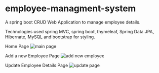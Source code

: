 # employee-managment-system
A spring boot CRUD Web Application to manage employee details.

Technologies used spring MVC, spring boot, thymeleaf, Spring Data JPA, Hibernate, MySQL and bootstrap for styling.

Home Page
![main page](https://user-images.githubusercontent.com/74812294/119535478-aaef6000-bda5-11eb-8760-ab609442c1fd.PNG)

Add a new Employee Page
![add new employee](https://user-images.githubusercontent.com/74812294/119535545-be9ac680-bda5-11eb-85e7-4032ec2e62b3.PNG)

Update Employee Details Page
![update page](https://user-images.githubusercontent.com/74812294/119535594-ce1a0f80-bda5-11eb-8abd-74eb12d44806.PNG)
